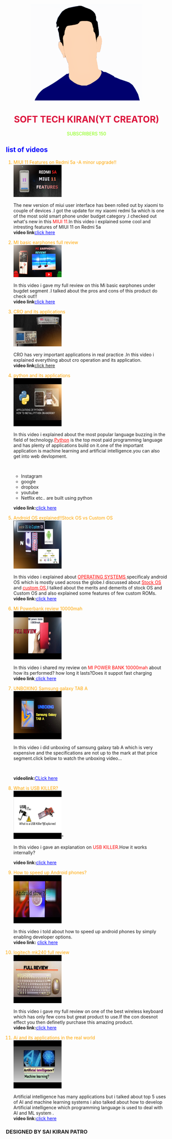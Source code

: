 <html>
  <head>
    <link rel="styesheet" href="style.css"/>
  </head>
  <body>
    <center>
      <img src="SOFT.png" width="350px"height="300px">
    </center>
    <center>
      <h1 style="color:crimson">SOFT TECH KIRAN(YT CREATOR) </h1>
    </center>
     <center>
       <p ><a style="color:chartreuse">SUBSCRIBERS 150</a></p>
    </center>
    <h2 style="color:blue">list of videos </h2>
<ol>	  
    <li style="color: orange">MIUI 11 Features on Redmi 5a -A minor upgrade!!</li>
    <img src="1574255600717.jpg" width="150px"height="100px"/>
    <p> The new version of miui user interface has been rolled out by xiaomi to couple of devices .I got the update for my xiaomi redmi 5a which is one of the most sold smart phone under budget category .I checked out what's new in this <a style="color: red;text-decoration:none">MIUI 11.</a>In this video i explained some cool and intresting features of MIUI 11 on Redmi 5a<br/>
    <strong>video link</strong><a href="https://www.youtube.com/watch?v=7Kc20-uaO9s"style="color: blue;"target="_blank">click here</a></p>
    <li style="color: orange">MI basic earphones full review</li>
    <img src="ED-1.jpg" width="150px" height="100"/>
    <p>In this video i gave my full review on this Mi basic earphones under bugdet segment .I talked about the pros and cons of this product do check out!!<br/><strong>video link</strong><a href="https://www.youtube.com/watch?v=nW8y1cVssWc"style="color: blue;"target="_blank">click here</a></p>
    <li style="color:orange">CRO and its applications</li>
    <img src="2019-11-23_18-12-19.jpg"width="150px"height="100"/>
    <p>CRO has very important applications in real practice .In this video i explained everything about cro operation and its application.<br/>
        <strong>video link</strong><a href="https://www.youtube.com/watch?v=aPOq7uO5_FE&t=4s" target="_blank" style="color: :blue;">click here</a></p>
    
 <li style="color:orange">python and its applications</li>
	<img src="2019-08-24_23-29-47.jpg"width="150px"height="150"/>
	<p >In this video i explained about the most popular language buzzing in the field of technology.<a style="color:red; text-decoration:   underline;";>Python</a> is the top most paid programming language and has plenty of applications build on it.one of the important application is machine learning and artificial intelligence.you can also get into web devlopment.<br/></p><br/>
 <ul>
 	<li>Instagram</li>
 	<li>google</li>
 	<li>dropbox</li>
 	<li>youtube</li>
 	<li>Netflix etc.. are built using python</li>
 </ul>   
    <p><strong>video link:</strong><a href="https://www.youtube.com/watch?v=6El73ggMygc"target="_blank"style="color:blue;">click here</a></p>
	<li style="color:orange">Android OS explained!!Stock OS vs Custom OS</li>
	<img src="2019-08-24_23-30-26.jpg"width="150px"height="150"/>
	<p>In this video i explained about  <a style="color:red;text-decoration:underline;">OPERATING SYSTEMS </a> specificaly android OS which is mostly used across the globe.I discussed about <a style="color:red; text-decoration: underline;">Stock OS</a> and <a style="color:red; text-decoration: underline;">custom OS.</a>I talked about the merits and demerits of stock OS and Custom OS and also explained some features of few custom ROMs. <br>
        <strong>video link:</strong><a href="https://www.youtube.com/watch?v=nT8PRDJbGwM"target="_blank"style="color:blue; text-decoration: underline;">click here</a></p>
    <li style="color:orange;">Mi Powerbank review 10000mah</li>
   <img src="2019-08-24_23-30-02.jpg"width="150px"height="150"/>
    <p>In this video i shared my review on <a style="color:red;">MI POWER BANK 10000mah</a> about how its performed? how long it lasts?Does it suppot fast charging<br/><strong>video link</strong><a href="https://www.youtube.com/watch?v=iVAeTHzUvEc" target="_blank"style="color:blue;"> click here</a></p>
    <li style="color:orange;">UNBOXING Samsung galaxy TAB A</li>
    <img src="2019-08-24_23-30-15.jpg"width="150px"height="150px"/>
    <p>In this video i did unboxing of samsung galaxy tab A which is very expensive and the specifications are not up to the mark at that price segment.click below to watch the unboxing video...</p><br/>
    <p><strong>videolink:</strong><a href="https://www.youtube.com/watch?v=N_P8GQ1luNE"target="_blank" style="color:blue;">CLick here</a> </p>
    <li style="color:orange;">What is USB KILLER?</li>
    <img src="2019-08-25_01-34-00.jpg"width="150px"height="150"/>"
    <p>In this video i gave an explanation on <a style="color:red; ">USB KILLER.</a>How it works internally?</p>
    <p><strong>video link:</strong><a href="https://www.youtube.com/watch?v=l-O0aOMhzsQ"target="_blank"style="color:blue;">click here</a></p>
    <li style="color: orange;">How to speed up Android phones?</li>
    <img src="2019-08-25_01-34-12.jpg" width="150px"height="150px"/>
    <p>In this video i told about how to speed up android phones by simply enabling developer options.<br/><strong>video link:</strong>
    <a href="https://www.youtube.com/watch?v=jM31_ax_1vo"target="_blank" style="color:blue;">click here</a></p>
    <li style="color:orange;">logitech mk240 full review</li>
    <img src="2019-08-25_01-34-25.jpg" width="150px" height="150px"/>
    <p>In this video i gave my full review on one of the best wireless keyboard which has only few cons but great product to use.If the con doesnot effect you then definetly purchase this amazing product.<br/><strong>video link:</strong><a href="https://www.youtube.com/watch?v=A0ZPntjcmmM" target="_blank" style="color:blue;">click here</a></p>
    <li style="color:orange">Ai and its applications in the real world</li>
   <img src="2019-08-25_01-34-51.jpg"width="150px"height="150px"/>
    <p>Artificial intelligence has many applications but i talked about top 5 uses of AI and machine learning systems i also talked about how to develop Artificial intelligence which programming language is used to deal with AI and ML system .<br/><strong>video link:</strong><a href="https://www.youtube.com/watch?v=a9Ht8xuvXNc"target="_blank"style="color:blue;">click here</a></p> 
</ol>

      
<h3> DESIGNED BY SAI KIRAN PATRO</h3>
 </body>

    
      
    
